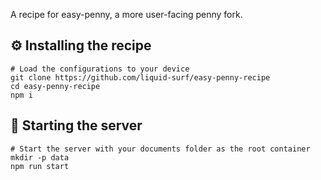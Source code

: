 A recipe for easy-penny, a more user-facing penny fork.


## ⚙️ Installing the recipe
```shell
# Load the configurations to your device
git clone https://github.com/liquid-surf/easy-penny-recipe
cd easy-penny-recipe
npm i
```


## 🚀 Starting the server

```shell
# Start the server with your documents folder as the root container
mkdir -p data
npm run start
```
